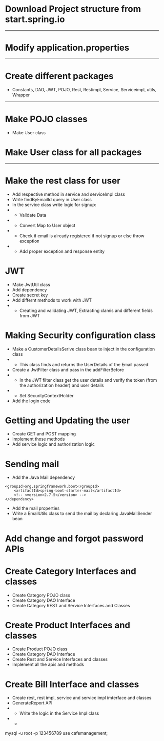 # Download Project structure from start.spring.io
---
# Modify application.properties
---
# Create different packages
- Constants, DAO, JWT, POJO, Rest, Restimpl, Service, Serviceimpl, utils, Wrapper
---
# Make POJO classes
- Make User class
# Make User class for all packages
---
# Make the rest class for user
- Add respective method in service and serviceImpl class
- Write findByEmailId query in User class
- In the service class write logic for signup:
- - Validate Data
- - Convert Map to User object
- - Check if email is already registered if not signup or else throw exception
- - Add proper exception and response entity

# JWT
- Make JwtUtil class
- Add dependency
- Create secret key
- Add differnt methods to work with JWT
- - Creating and validating JWT, Extracting clamis and different fields from JWT

# Making Security configuration class
- Make a CustomerDetailsSerive class bean to inject in the configuration class
- - This class finds and returns the UserDetails of the Email passed
- Create a JwtFilter class and pass in the addFilterBefore
- - In the JWT filter class get the user details and verify the token (from the authorization header) and user details
- - Set SecurityContextHolder
- Add the login code

# Getting and Updating the user
- Create GET and POST mapping
- Implement those methods
- Add service logic and authorization logic

# Sending mail
- Add the Java Mail dependency
```
<groupId>org.springframework.boot</groupId>
    <artifactId>spring-boot-starter-mail</artifactId>
	<!-- <version>2.7.5</version> -->
</dependency>
```
- Add the mail properties
- Write a EmailUtils class to send the mail by declaring JavaMailSender bean

# Add change and forgot password APIs

# Create Category Interfaces and classes
- Create Category POJO class
- Create Category DAO Interface
- Create Category REST and Service Interfaces and Classes

# Create Product Interfaces and classes
- Create Product POJO class
- Create Category DAO Interface
- Create Rest and Service Interfaces and classes
- Implement all the apis and methods

# Create Bill Interface and classes
- Create rest, rest impl, service and service impl imterface and classes
- GenerateReport API
- - Write the logic in the Service Impl class
- - 

mysql -u root -p
123456789
use cafemanagement;